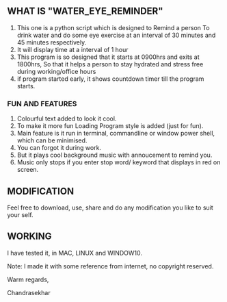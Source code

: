 ## WHAT IS "WATER_EYE_REMINDER"

1. This one is a python script which is designed to Remind a person To drink water  and do some eye exercise at an interval of 30 minutes and 45 minutes respectively.
2. It will display time at a interval of 1 hour
3. This program is so designed that it starts at 0900hrs and exits at 1800hrs, So that it helps a person to stay hydrated and stress free during working/office hours
4. if program started early, it shows countdown timer till the program starts.

### FUN AND FEATURES

1. Colourful text added to look it cool.
2. To make it more fun Loading Program style is added (just for fun).
3. Main feature is it run in terminal, commandline or window power shell, which can be minimised. 
4. You can forgot it during work.
5. But it plays cool background music with annoucement to remind you.
6. Music only stops if you enter stop word/ keyword that displays in red on screen.

## MODIFICATION

Feel free to download, use, share and do any modification you like to suit your self.

## WORKING

I have tested it, in MAC, LINUX and WINDOW10.

Note: I made it with some reference from internet, no copyright reserved.



Warm regards,

Chandrasekhar

